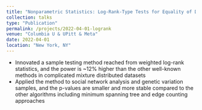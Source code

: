 ```yaml
---
title: "Nonparametric Statistics: Log-Rank-Type Tests for Equality of Distributions in High-Dimensional Spaces"
collection: talks
type: "Publication"
permalink: /projects/2022-04-01-logrank
venue: "Columbia U & UPitt & Meta"
date: 2022-04-01
location: "New York, NY"
---
```


* Innovated a sample testing method reached from weighted log-rank statistics, and the power is ~12% higher than the other well-known methods in complicated mixture distributed datasets
* Applied the method to social network analysis and genetic variation samples, and the p-values are smaller and more stable compared to the other algorithms including minimum spanning tree and edge counting approaches